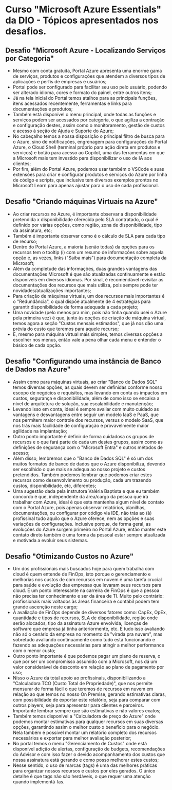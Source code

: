 # Curso "Microsoft Azure Essentials" da DIO - Tópicos apresentados nos desafios.

## Desafio "Microsoft Azure - Localizando Serviços por Categoria"

- Mesmo com conta gratuita, Portal Azure apresenta uma enorme gama de serviços, produtos e configurações que atendem a diversos tipos de aplicações e perfis de empresas e usuários;
- Portal pode ser configurado para facilitar seu uso pelo usuário, podendo ser alterado idioma, cores e formato do painel, entre outros itens;
- Já na tela inicial do Portal temos atalhos para as principais funções, itens acessados recentemente, ferramentas e links para documentações e produtos;
- Também está disponível o menu principal, onde todas as funções e serviços podem ser acessados por categoria, o que agiliza a contração e configuração destes, assim como o monitoramento, gestão de custos e acesso à seção de Ajuda e Suporte do Azure;
- No cabeçalho temos a nossa disposição o principal filtro de busca para o Azure, sino de notificações, engrenagem para configurações do Portal Azure, o Cloud Shell (terminal próprio para ação direta em produtos e serviços) e botão para acesso ao Copilot, uma das ferramentas em que a Microsoft mais tem investido para disponibilizar o uso de IA aos clientes;
- Por fim, além do Portal Azure, podemos usar também o VSCode e suas extensões para criar e configurar produtos e serviços do Azure por linha de código e scripts, que inclusive tem diversos exemplos prontos no Microsoft Learn para apenas ajustar para o uso de cada profissional.

## Desafio "Criando máquinas Virtuais na Azure"

- Ao criar recursos no Azure, é importante observar a disponibilidade pretendida x disponibilidade oferecida pelo SLA contratado, o qual é definido por várias opções, como região, zona de disponibilidade, tipo da assinatura, etc;
- Também é importante observar como é o cálculo de SLA para cada tipo de recurso;
- Dentro do Portal Azure, a maioria (senão todas) da opções para os recursos tem o tooltip (i) com um resumo de informações sobre aquela opção e, as vezes, links ("Saiba mais") para documentação completa da Microsoft;
- Além da completude das informações, duas grandes vantagens das documentações Microsoft é que são atualizadas continuamente e estão disponíveis em diversos idiomas. Por sinal, é recomendável revisitar as documentações dos recursos que mais utiliza, pois sempre pode ter novidades/atualizações importantes;
- Para criação de máquinas virtuais, um dos recursos mais importantes é o "Redundância", o qual dispõe atualmente de 4 estratégias para garantir disponibilidade de forma adequada a cada projeto;
- Uma novidade (pelo menos pra mim, pois não tinha quando usei o Azure pela primeira vez) é que, junto às opções de criação de máquina virtual, temos agora a seção "Custos mensais estimados", que já nos dão uma prévia do custo que teremos para aquele recurso;
- E, mesmo para máquina virtual mais simples, temos diversas opções a escolher nos menus, então vale a pena olhar cada menu e entender o básico de cada opção.

## Desafio "Configurando uma instância de Banco de Dados na Azure"

- Assim como para máquinas virtuais, ao criar "Banco de Dados SQL" temos diversas opções, as quais devem ser definidas conforme nosso escopo de negócios e requisitos, mas levando em conta os impactos em custos, segurança e disponibilidade, além de como isso se encaixa a nível de arquitetura de solução, sua escalabilidade e manutenção;
- Levando isso em conta, ideal é sempre avaliar com muito cuidado as vantagens e desvantagens entre seguir um modelo IaaS e PaaS, que nos permitem maior controle dos recursos, versus o modelo SaaS, que nos trás mais facilidade de configuração e provavelmente maior agilidade na implantação;
- Outro ponto importante é definir de forma cuidadosa os grupos de recursos e o que fará parte de cada um destes grupos, assim como as definições de segurança com o "Microsoft Entra" e outros métodos de acesso;
- Além disso, lembremos que o "Banco de Dados SQL" é só um dos muitos formatos de banco de dados que o Azure disponibiliza, devendo ser escolhido o que mais se adequa ao nosso projeto e custos pretendidos. Também podemos lembrar que podemos criar estes recursos como desenvolvimento ou produção, cada um trazendo custos, disponibilidade, etc, diferentes;
- Uma sugestão dada pela instrutora Valéria Baptista e que eu também concordo é que, independente da área/cargo da pessoa que irá trabalhar com Azure, ideal é que esta mantenha algum nível de contato com o Portal Azure, pois apenas observar relatórios, planilhas, documentações, ou configurar por código via IDE, não trás ao (à) profissinal tudo aquilo que o Azure oferece, nem as opções e suas variações de configurações. Inclusive porque, de forma geral, as evoluções do Azure surgem primeiro no Portal Azure, então manter este contato direto também é uma forma da pessoal estar sempre atualizada e motivada a evoluir seus sistemas.

## Desafio "Otimizando Custos no Azure"

- Um dos profissionais mais buscados hoje para quem trabalha com cloud é quem entende de FinOps, isto porque o gerenciamento e melhorias nos custos de com recursos em nuvem é uma tarefa crucial para saúde e evolução das empresas que levaram seus recursos para cloud. E um ponto interessante na carreira de FinOps é que a pessoa não precisa ter conhecimento e ser da área de TI. Muito pelo contrário: profissionais mais voltados às áreas financeira e contábil podem tem grande ascenção neste cargo;
- A avaliação de FinOps depende de diversos fatores como: CapEx, OpEx, quantidade e tipos de recursos, SLA de disponibilidade, região onde serão alocados, tipo da assinatura Azure envolvida, licenças de software que empresa já tinha anteriormente, etc. E tudo isso avaliando não só o cenário da empresa no momento da "virada pra nuvem", mas sobretudo avaliando continuamente como tudo está funcionando e fazendo as adequações necessárias para atingir a melhor performance com o menor custo;
- Outro ponto importante é que podemos pagar um plano de reserva, o que por ser um compromisso assumido com a Microsoft, nos dá um valor considerável de desconto em relação ao plano de pagamento por uso;
- Nisso o Azure dá total apoio ao profissinais, disponibilizando a "Calculadora TCO (Custo Total de Propriedade)", que nos permite mensurar de forma fácil o que teremos de recursos em nuvem em relação ao que temos no nosso On Premise, gerando estimativas claras, com possibilidade de exportar este relatório, seja para comparar com outros players, seja para apresentar para clientes e parceiros. Importante lembrar sempre que são estimativas e não valores exatos;
- Também temos disponível a "Calculadora de preço do Azure" onde podemos montar estimativas para qualquer recursos em suas diversas opções, garantindo assim o melhor custo x benefício para o negócio. Nela também é possível montar um relatório completo dos recursos necessários e exportar para melhor avaliação posterior;
- No portal temos o menu "Gerenciamento de Custos" onde está disponível adição de alertas, configuração de budgets, recomendações do Advisor e com isso fazer o devido acompanhamento dos custos que nossa assinatura está gerando e como posso melhorar estes custos;
- Nesse sentido, o uso de marcas (tags) é uma das melhores práticas para organizar nossos recursos e custos por eles gerados. O único detalhe é que tags não são herdáveis, o que requer uma atenção quando implementá-las.

